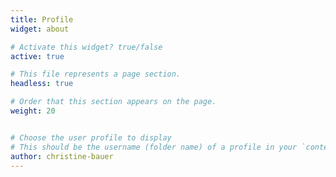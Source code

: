 ```yaml
---
title: Profile
widget: about

# Activate this widget? true/false
active: true

# This file represents a page section.
headless: true

# Order that this section appears on the page.
weight: 20


# Choose the user profile to display
# This should be the username (folder name) of a profile in your `content/authors/` folder.
author: christine-bauer
---
```

